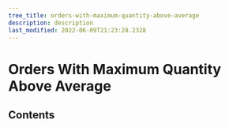 ```yaml
---
tree_title: orders-with-maximum-quantity-above-average
description: description
last_modified: 2022-06-09T21:23:28.2328
---
```


# Orders With Maximum Quantity Above Average

## Contents
